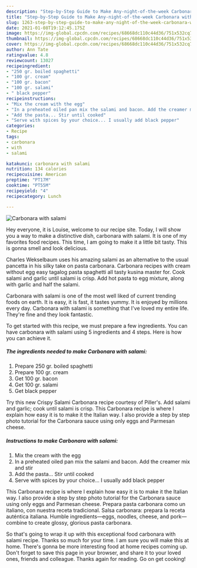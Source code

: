 ```yaml
---
description: "Step-by-Step Guide to Make Any-night-of-the-week Carbonara with salami"
title: "Step-by-Step Guide to Make Any-night-of-the-week Carbonara with salami"
slug: 1263-step-by-step-guide-to-make-any-night-of-the-week-carbonara-with-salami
date: 2021-01-08T19:12:45.175Z
image: https://img-global.cpcdn.com/recipes/68668dc110c44d36/751x532cq70/carbonara-with-salami-recipe-main-photo.jpg
thumbnail: https://img-global.cpcdn.com/recipes/68668dc110c44d36/751x532cq70/carbonara-with-salami-recipe-main-photo.jpg
cover: https://img-global.cpcdn.com/recipes/68668dc110c44d36/751x532cq70/carbonara-with-salami-recipe-main-photo.jpg
author: Ann Tate
ratingvalue: 4.8
reviewcount: 13027
recipeingredient:
- "250 gr. boiled spaghetti"
- "100 gr. cream"
- "100 gr. bacon"
- "100 gr. salami"
- " black pepper"
recipeinstructions:
- "Mix the cream with the egg"
- "In a preheated oiled pan mix the salami and bacon. Add the creamer mix and stir"
- "Add the pasta... Stir until cooked"
- "Serve with spices by your choice... I usually add black pepper"
categories:
- Recipe
tags:
- carbonara
- with
- salami

katakunci: carbonara with salami 
nutrition: 134 calories
recipecuisine: American
preptime: "PT17M"
cooktime: "PT55M"
recipeyield: "4"
recipecategory: Lunch

---
```



![Carbonara with salami](https://img-global.cpcdn.com/recipes/68668dc110c44d36/751x532cq70/carbonara-with-salami-recipe-main-photo.jpg)

Hey everyone, it is Louise, welcome to our recipe site. Today, I will show you a way to make a distinctive dish, carbonara with salami. It is one of my favorites food recipes. This time, I am going to make it a little bit tasty. This is gonna smell and look delicious.

Charles Wekselbaum uses his amazing salami as an alternative to the usual pancetta in his silky take on pasta carbonara. Carbonara recipes with cream without egg easy tagalog pasta spaghetti all tasty kusina master for. Cook salami and garlic until salami is crisp. Add hot pasta to egg mixture, along with garlic and half the salami.

Carbonara with salami is one of the most well liked of current trending foods on earth. It is easy, it is fast, it tastes yummy. It is enjoyed by millions every day. Carbonara with salami is something that I've loved my entire life. They're fine and they look fantastic.


To get started with this recipe, we must prepare a few ingredients. You can have carbonara with salami using 5 ingredients and 4 steps. Here is how you can achieve it.

<!--inarticleads1-->

##### The ingredients needed to make Carbonara with salami:

1. Prepare 250 gr. boiled spaghetti
1. Prepare 100 gr. cream
1. Get 100 gr. bacon
1. Get 100 gr. salami
1. Get  black pepper


Try this new Crispy Salami Carbonara recipe courtesy of Piller&#39;s. Add salami and garlic; cook until salami is crisp. This Carbonara recipe is where I explain how easy it is to make it the Italian way. I also provide a step by step photo tutorial for the Carbonara sauce using only eggs and Parmesan cheese. 

<!--inarticleads2-->

##### Instructions to make Carbonara with salami:

1. Mix the cream with the egg
1. In a preheated oiled pan mix the salami and bacon. Add the creamer mix and stir
1. Add the pasta... Stir until cooked
1. Serve with spices by your choice... I usually add black pepper


This Carbonara recipe is where I explain how easy it is to make it the Italian way. I also provide a step by step photo tutorial for the Carbonara sauce using only eggs and Parmesan cheese. Prepara pasta carbonara como un italiano, con nuestra receta tradicional. Salsa carbonara: prepara la receta auténtica italiana. Humble ingredients—eggs, noodles, cheese, and pork—combine to create glossy, glorious pasta carbonara. 

So that's going to wrap it up with this exceptional food carbonara with salami recipe. Thanks so much for your time. I am sure you will make this at home. There's gonna be more interesting food at home recipes coming up. Don't forget to save this page in your browser, and share it to your loved ones, friends and colleague. Thanks again for reading. Go on get cooking!
